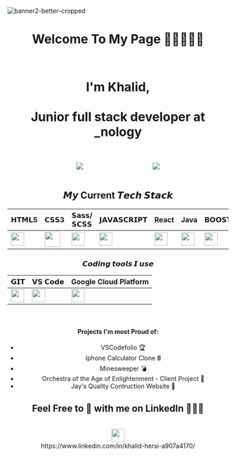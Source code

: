 <!-- ![banner](https://user-images.githubusercontent.com/84135155/162960201-49f2a60f-b6ec-44ee-bb26-bb0c3842f627.png) -->

![banner2-better-cropped](https://user-images.githubusercontent.com/84135155/162959132-059c6acf-1616-47ed-869d-6ec9eb49ad78.png)

<h1 align="center">
Welcome To My Page 👋👋👋👋👋
  </h1>  
    <br>

<div align="center">
<h1 align="center" >
I'm Khalid,
  <br>
    <br>
Junior full stack developer at _nology 
  </h1>
     <br>
   <br>
   
<div align="center">
  <div style="display: flex; align-items: flex-start; justify-content: space-evenly;">
    <img src="https://github-readme-stats.vercel.app/api?username=khalidhersi&show_icons=true&theme=monokai&bg_color=131313" />
    <img src="https://github-readme-stats.vercel.app/api/top-langs/?username=khalidhersi&layout=compact&show_icons=true&title_color=ffffff&icon_color=34abeb&text_color=daf7dc&bg_color=151515" />
  </div>
</div>
  
  
<!-- ![Khalid's GitHub Stats](https://github-readme-stats.vercel.app/api?username=khalidhersi&show_icons=true&theme=monokai&bg_color=131313) 
 [![Top Langs](https://github-readme-stats.vercel.app/api/top-langs/?username=khalidhersi)](https://github.com/anuraghazra/github-readme-stats) -->


    
  
  
 <br>
   
  
## 𝙈𝙮 Current 𝙏𝙚𝙘𝙝 𝙎𝙩𝙖𝙘𝙠

| 𝗛𝗧𝗠𝗟5  | 𝗖𝗦𝗦3 | 𝗦𝗮𝘀𝘀/𝗦𝗖𝗦𝗦 | 𝗝𝗔𝗩𝗔𝗦𝗖𝗥𝗜𝗣𝗧 | React | Java | 𝗕𝗢𝗢𝗦𝗧𝗥𝗔𝗣 | 𝗻𝗽𝗺 | Python |
| ------------- | ------------- |------------- | ------------- |------------- | ------------- |------------- |------------- |------------- |
| <img height="30px" src="https://cdn.svgporn.com/logos/html-5.svg">  | <img height="35px" src="https://cdn.svgporn.com/logos/css-3.svg"> |  <img height="30px" src="https://cdn.svgporn.com/logos/sass.svg"> |  <img height="30px" src="https://cdn.svgporn.com/logos/javascript.svg"> | <img height="30px" src="https://cdn.svgporn.com/logos/react.svg"> | <img height="30px" src="https://cdn.svgporn.com/logos/java.svg"> | <img height="30px" src="https://cdn.svgporn.com/logos/bootstrap.svg"> | <img height="30px" src="https://cdn.svgporn.com/logos/npm.svg"> | <img height="30px" src="https://cdn.svgporn.com/logos/python.svg"> |
    
  
### 𝘾𝙤𝙙𝙞𝙣𝙜 𝙩𝙤𝙤𝙡𝙨 𝙄 𝙪𝙨𝙚

| 𝗚𝗜𝗧  | 𝗩𝗦 𝗖𝗼𝗱𝗲 | Google Cloud Platform |
| ------------- | ------------- |------------- | 
| <img height="30px" src="https://cdn.svgporn.com/logos/git-icon.svg">  | <img height="30px" src="https://cdn.svgporn.com/logos/visual-studio-code.svg"> |  <img height="30px" src="https://cdn.svgporn.com/logos/google.svg"> | 
   <br>

#### Projects I'm most Proud of:
- VSCodefolio 🏆
- Iphone Calculator Clone 🖩
- Minesweeper 💣
- Orchestra of the Age of Enlightenment - Client Project 💼
- Jay's Quality Contruction Website 🔨

  
## Feel Free to 🔗 with me on LinkedIn 🎉🎉🎉

  <br>
<img height="30px" src="https://cdn.svgporn.com/logos/linkedin.svg">
    <br>
  https://www.linkedin.com/in/khalid-hersi-a907a4170/

  </div>
